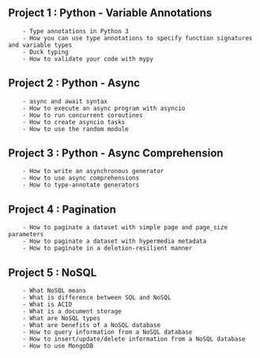 ## Project 1 : Python - Variable Annotations
        - Type annotations in Python 3
        - How you can use type annotations to specify function signatures and variable types
        - Duck typing
        - How to validate your code with mypy

## Project 2 : Python - Async
        - async and await syntax
        - How to execute an async program with asyncio
        - How to run concurrent coroutines
        - How to create asyncio tasks
        - How to use the random module

## Project 3 : Python - Async Comprehension
        - How to write an asynchronous generator
        - How to use async comprehensions
        - How to type-annotate generators

## Project 4 : Pagination
        - How to paginate a dataset with simple page and page_size parameters
        - How to paginate a dataset with hypermedia metadata
        - How to paginate in a deletion-resilient manner

## Project 5 : NoSQL
        - What NoSQL means
        - What is difference between SQL and NoSQL
        - What is ACID
        - What is a document storage
        - What are NoSQL types
        - What are benefits of a NoSQL database
        - How to query information from a NoSQL database
        - How to insert/update/delete information from a NoSQL database
        - How to use MongoDB
